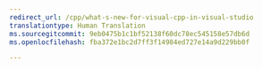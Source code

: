 ```yaml
---
redirect_url: /cpp/what-s-new-for-visual-cpp-in-visual-studio
translationtype: Human Translation
ms.sourcegitcommit: 9eb0475b1c1bf52138f60dc78ec545158e57db6d
ms.openlocfilehash: fba372e1bc2d7ff3f14984ed727e14a9d229bb0f

---
```




<!--HONumber=Jan17_HO2-->


